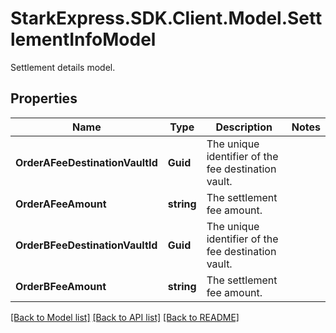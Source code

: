 # StarkExpress.SDK.Client.Model.SettlementInfoModel
Settlement details model.

## Properties

Name | Type | Description | Notes
------------ | ------------- | ------------- | -------------
**OrderAFeeDestinationVaultId** | **Guid** | The unique identifier of the fee destination vault. | 
**OrderAFeeAmount** | **string** | The settlement fee amount. | 
**OrderBFeeDestinationVaultId** | **Guid** | The unique identifier of the fee destination vault. | 
**OrderBFeeAmount** | **string** | The settlement fee amount. | 

[[Back to Model list]](../README.md#documentation-for-models) [[Back to API list]](../README.md#documentation-for-api-endpoints) [[Back to README]](../README.md)

